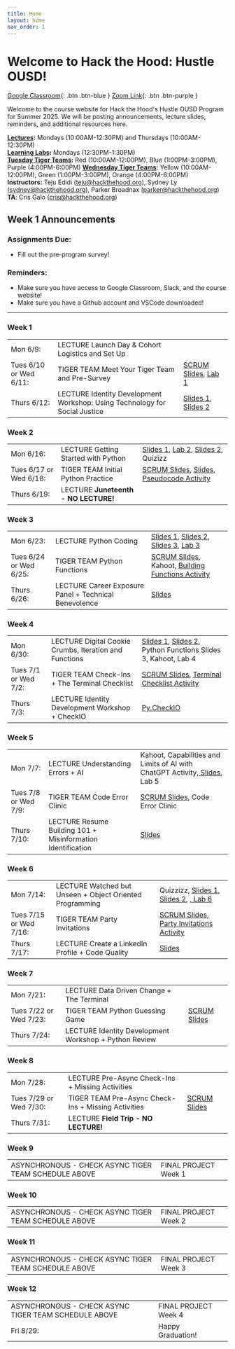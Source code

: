 ```yaml
---
title: Home
layout: home
nav_order: 1
---
```


# Welcome to Hack the Hood: Hustle OUSD!
[Google Classroom](https://classroom.google.com/u/2/c/NzcyMTQ4NTUyMDgx){: .btn .btn-blue }
[Zoom Link](https://us06web.zoom.us/j/87204423433){: .btn .btn-purple }

Welcome to the course website for Hack the Hood's Hustle OUSD Program for Summer 2025. We will be posting announcements, lecture slides, reminders, and additional resources here.

**<u>Lectures</u>:** Mondays (10:00AM-12:30PM) and Thursdays (10:00AM-12:30PM)  
**<u>Learning Labs</u>:** Mondays (12:30PM-1:30PM) <br/>
**<u>Tuesday Tiger Teams</u>:** Red (10:00AM-12:00PM), Blue (1:00PM-3:00PM), Purple (4:00PM-6:00PM) 
**<u>Wednesday Tiger Teams</u>:** Yellow (10:00AM-12:00PM), Green (1:00PM-3:00PM), Orange (4:00PM-6:00PM)   
**Instructors:** Teju Edidi (<a href="mailto:example@example.com">teju@hackthehood.org</a>), Sydney Ly (<a href="mailto:example@example.com">sydney@hackthehood.org</a>), Parker Broadnax (<a href="mailto:example@example.com">parker@hackthehood.org</a>)   
**TA**: Cris Galo (<a href="mailto:example@example.com">cris@hackthehood.org</a>)

## Week 1 Announcements
### Assignments Due:
- Fill out the pre-program survey!
### Reminders:
- Make sure you have access to Google Classroom, Slack, and the course website!
- Make sure you have a Github account and VSCode downloaded!

---

### Week 1
<table>
  <tr>
    <td>Mon 6/9:</td>
    <td><span class="label label-green">LECTURE</span> Launch Day & Cohort Logistics and Set Up </td>
    <td></td>
  </tr>
  <tr>
    <td>Tues 6/10 or Wed 6/11:</td>
    <td><span class="label label-yellow">TIGER TEAM</span> Meet Your Tiger Team and Pre-Survey </td>
    <td><a href="https://docs.google.com/presentation/d/1h3sxUjlMPgJzFVTq6ipNlzjYnNJy76ktXSIHjVUThi8/edit">SCRUM Slides</a>, <a href="https://docs.google.com/document/d/15R11_1XbZM_VbEQiuUthXFpsFUJHHMEk/edit?usp=drive_link&ouid=113721411826612220561&rtpof=true&sd=true">Lab 1</a></td>
  </tr>
  <tr>
    <td>Thurs 6/12:</td>
    <td><span class="label label-green">LECTURE</span> Identity Development Workshop: Using Technology for Social Justice </td>
    <td><a href="https://docs.google.com/presentation/d/11wWXySlliU9-WKduTIZ3GG7k9-4dcMYrL4VNWao4rtU/edit?usp=drive_link">Slides 1</a>, <a href="https://docs.google.com/presentation/d/1_lrvoxRQcVNkQiwZO-O3t41XYUOusyqWCKFMRT5IhVs/edit?usp=drive_link">Slides 2</a></td>
  </tr>
</table>

### Week 2
<table>
  <tr>
    <td>Mon 6/16:</td>
    <td><span class="label label-green">LECTURE</span> Getting Started with Python </td>
    <td><a href="https://docs.google.com/presentation/d/1Wqapli_LkVw7gNNu_P0JAWKCpQmPOllFo9dYbIcas_w/edit?usp=drive_link">Slides 1</a>, <a href="https://docs.google.com/document/d/1mMb1TLVZ8AW8-Sg_QliXmAdzjFBVm3P37K1YmywDog4/edit?usp=drive_link">Lab 2</a>, <a href="https://docs.google.com/presentation/d/1nez6t-QzL6MfQQsG1gCqdxMOUUyvEQxqp-sAxwYtGoA/edit?usp=drive_link">Slides 2</a>, Quizizz</td>
  </tr>
  <tr>
    <td>Tues 6/17 or Wed 6/18:</td>
    <td><span class="label label-yellow">TIGER TEAM</span> Initial Python Practice </td>
    <td><a href="https://docs.google.com/presentation/d/1h3sxUjlMPgJzFVTq6ipNlzjYnNJy76ktXSIHjVUThi8/edit">SCRUM Slides</a>, <a href="https://docs.google.com/presentation/d/1okZcKLGeQfCtPmXMnKk2eT21j3avWrjMRiMhOJKGuvA/edit?usp=drive_link">Slides</a>, <a href="https://docs.google.com/document/d/1p4zXQnP3ubx3lLbecOM5NBjPsKx6K2shjyXLRUWKAgM/edit?usp=drive_link">Pseudocode Activity</a></td>
  </tr>
  <tr>
    <td>Thurs 6/19:</td>
    <td><span class="label label-green">LECTURE</span> <b>Juneteenth - NO LECTURE!</b> </td>
    <td></td>
  </tr>
</table>

### Week 3
<table>
  <tr>
    <td>Mon 6/23:</td>
    <td><span class="label label-green">LECTURE</span> Python Coding </td>
    <td><a href="https://docs.google.com/presentation/d/1HRM_YyrK3Cbr8NmH1JNTUNPIlVscxVINiwmtUawWhA4/edit?usp=drive_link">Slides 1</a>, <a href="https://docs.google.com/presentation/d/1NGMgRJE0yVpMBIxrS0MmM5JVMk90O_fWKgFEB6jlK-c/edit?usp=drive_link">Slides 2</a>, <a href="https://docs.google.com/presentation/d/1C-gNqCT5_f6zoGf6P2BAtTHOP9fYmRr-CDRCm7vDuXU/edit?usp=drive_link">Slides 3</a>, <a href="https://docs.google.com/document/d/18dpl87x_bYM3MyqWlSHk3a75DdJ_6fzLcRVNVCyA2JM/edit?usp=drive_link">Lab 3</a></td>
  </tr>
  <tr>
    <td>Tues 6/24 or Wed 6/25:</td>
    <td><span class="label label-yellow">TIGER TEAM</span> Python Functions </td>
    <td><a href="https://docs.google.com/presentation/d/1h3sxUjlMPgJzFVTq6ipNlzjYnNJy76ktXSIHjVUThi8/edit">SCRUM Slides</a>, Kahoot, <a href="https://docs.google.com/document/d/1QXiWs-VxlEMqfdlKGGm9GuIhboXZms3aesA5GYXHPDA/edit?usp=drive_link">Building Functions Activity</a></td>
  </tr>
  <tr>
    <td>Thurs 6/26:</td>
    <td><span class="label label-green">LECTURE</span> Career Exposure Panel + Technical Benevolence </td>
    <td><a href="https://docs.google.com/presentation/d/1YFhV7rapz0Vx8fQX6Z1TiZ7w9fDFfELRSRtlJEHpzWY/edit?usp=drive_link">Slides</a></td>
  </tr>
</table>

### Week 4
<table>
  <tr>
    <td>Mon 6/30:</td>
    <td><span class="label label-green">LECTURE</span> Digital Cookie Crumbs, Iteration and Functions </td>
    <td><a href="https://docs.google.com/presentation/d/1Edjh4RsgoiU5z63Dg5jS9uMVjBC4JGZtHV06un0DWBw/edit?usp=drive_link">Slides 1</a>, <a href="https://docs.google.com/presentation/d/1Xq75yElVioqx41YdTSS6NOhaMAy2_0tuM06RohFE1Qo/edit?usp=drive_link">Slides 2</a>, Python Functions Slides 3, Kahoot, Lab 4</td>
  </tr>
  <tr>
    <td>Tues 7/1 or Wed 7/2:</td>
    <td><span class="label label-yellow">TIGER TEAM</span> Check-Ins + The Terminal Checklist </td>
    <td><a href="https://docs.google.com/presentation/d/1h3sxUjlMPgJzFVTq6ipNlzjYnNJy76ktXSIHjVUThi8/edit">SCRUM Slides</a>, <a href="https://docs.google.com/document/d/1QGrS3-gpDMcu3P25caLpmh2cRx-qrkuwv1mXcmyo_MU/edit?usp=drive_link">Terminal Checklist Activity</a></td>
  </tr>
  <tr>
    <td>Thurs 7/3:</td>
    <td><span class="label label-green">LECTURE</span> Identity Development Workshop + CheckIO </td>
    <td><a href="https://py.checkio.org/">Py.CheckIO</a></td>
  </tr>
</table>

### Week 5
<table>
  <tr>
    <td>Mon 7/7:</td>
    <td><span class="label label-green">LECTURE</span> Understanding Errors + AI </td>
    <td>Kahoot, Capabilities and Limits of AI with ChatGPT Activity,<a href ="https://docs.google.com/presentation/d/1219Hnkxpk9ScqKuKLSGcQggiVK2Sdc3LmX7MqiZTdq4/edit"> Slides</a>, Lab 5</td>
  </tr>
  <tr>
    <td>Tues 7/8 or Wed 7/9:</td>
    <td><span class="label label-yellow">TIGER TEAM</span> Code Error Clinic </td>
    <td><a href="https://docs.google.com/presentation/d/1HlteMf22F7wg1JWc7cxlKsvAHgk3zUqC5QG5Ti9Vzts/edit?slide=id.p#slide=id.p">SCRUM Slides</a>, <a href = "https://docs.google.com/document/d/1219S3TLFlOc8cAYTa9rcDrr6qSVgYHA1K9--qXVXMVE/edit?tab=t.0#heading=h.sowqqhxvacxk"></a>Code Error Clinic</td>
  </tr>
  <tr>
    <td>Thurs 7/10:</td>
    <td><span class="label label-green">LECTURE</span> Resume Building 101 + Misinformation Identification </td>
    <td><a href ="https://docs.google.com/presentation/d/1D_5DFadTHp9gZHMEhqd1z0F4TvaCivu58gILDGhVc8Y/edit?slide=id.p#slide=id.p">Slides</a></td>
  </tr>
</table>

### Week 6
<table>
  <tr>
    <td>Mon 7/14:</td>
    <td><span class="label label-green">LECTURE</span> Watched but Unseen + Object Oriented Programming </td>
    <td>Quizzizz, <a href = "https://docs.google.com/presentation/d/1CG3oQXSkzn-eFOC_k6IpBvGqg_k8R1vu5kL84FqqsRc/edit?slide=id.p#slide=id.p"> Slides 1</a>,<a href = "https://docs.google.com/presentation/d/1Y1GR2igMVVqA6WnI3xK_XZQq-Fo1GColbjSHYxus5d8/edit?slide=id.g125f38f1610_0_181#slide=id.g125f38f1610_0_181"> Slides 2</a>, <a href = "https://docs.google.com/document/d/1lscz8sUj4mInrma5BqRrl50HucymkD_8JJbM785rJUA/edit?tab=t.0#heading=h.iq2hfy8ep4e">, Lab 6</a></td>
  </tr>
  <tr>
    <td>Tues 7/15 or Wed 7/16:</td>
    <td><span class="label label-yellow">TIGER TEAM</span> Party Invitations </td>
    <td><a href="https://docs.google.com/presentation/d/14CRENXtAtlVWYo0LB4OhPe-gN2Wd_HeWIsSIESXI8DE/edit?slide=id.p#slide=id.p">SCRUM Slides</a>, <a href = "https://docs.google.com/document/d/1Q-hDIvvjUWj3TULFG9KNE9XhHRntxX-r653niTjyqRQ/edit?tab=t.0">Party Invitations Activity</a></td>
  </tr>
  <tr>
    <td>Thurs 7/17:</td>
    <td><span class="label label-green">LECTURE</span> Create a LinkedIn Profile + Code Quality </td>
    <td><a href = "https://docs.google.com/presentation/d/1teAhY0a4p9iLVccESFw-yio4crBrbZEbQ7Or--OpNqE/edit?slide=id.g12282bad79e_0_176#slide=id.g12282bad79e_0_176">Slides</a></td>
  </tr>
</table>

### Week 7
<table>
  <tr>
    <td>Mon 7/21:</td>
    <td><span class="label label-green">LECTURE</span> Data Driven Change + The Terminal </td>
    <td></td>
  </tr>
  <tr>
    <td>Tues 7/22 or Wed 7/23:</td>
    <td><span class="label label-yellow">TIGER TEAM</span> Python Guessing Game </td>
    <td><a href="https://docs.google.com/presentation/d/1h3sxUjlMPgJzFVTq6ipNlzjYnNJy76ktXSIHjVUThi8/edit">SCRUM Slides</a></td>
  </tr>
  <tr>
    <td>Thurs 7/24:</td>
    <td><span class="label label-green">LECTURE</span> Identity Development Workshop + Python Review </td>
    <td></td>
  </tr>
</table>

### Week 8
<table>
  <tr>
    <td>Mon 7/28:</td>
    <td><span class="label label-green">LECTURE</span> Pre-Async Check-Ins + Missing Activities </td>
    <td></td>
  </tr>
  <tr>
    <td>Tues 7/29 or Wed 7/30:</td>
    <td><span class="label label-yellow">TIGER TEAM</span> Pre-Async Check-Ins + Missing Activities </td>
    <td><a href="https://docs.google.com/presentation/d/1h3sxUjlMPgJzFVTq6ipNlzjYnNJy76ktXSIHjVUThi8/edit">SCRUM Slides</a></td>
  </tr>
  <tr>
    <td>Thurs 7/31:</td>
    <td><span class="label label-green">LECTURE</span> <b>Field Trip - NO LECTURE!</b> </td>
    <td></td>
  </tr>
</table>

### Week 9
<table>
  <tr>
    <td>ASYNCHRONOUS - CHECK ASYNC TIGER TEAM SCHEDULE ABOVE</td>
    <td><span class="label label-red">FINAL PROJECT</span> Week 1 </td>
    <td></td>
  </tr>
</table>

### Week 10
<table>
  <tr>
    <td>ASYNCHRONOUS - CHECK ASYNC TIGER TEAM SCHEDULE ABOVE</td>
    <td><span class="label label-red">FINAL PROJECT</span> Week 2 </td>
    <td></td>
  </tr>
</table>

### Week 11
<table>
  <tr>
    <td>ASYNCHRONOUS - CHECK ASYNC TIGER TEAM SCHEDULE ABOVE</td>
    <td><span class="label label-red">FINAL PROJECT</span> Week 3 </td>
    <td></td>
  </tr>
</table>

### Week 12
<table>
  <tr>
    <td>ASYNCHRONOUS - CHECK ASYNC TIGER TEAM SCHEDULE ABOVE</td>
    <td><span class="label label-red">FINAL PROJECT</span> Week 4 </td>
    <td></td>
  </tr>
  <tr>
    <td>Fri 8/29:</td>
    <td> Happy Graduation! </td>
    <td></td>
  </tr>
</table>
